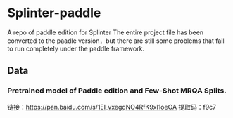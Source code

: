 # Splinter-paddle
A repo  of paddle edition for Splinter
The entire project file has been converted to the paadle version，but there are still some problems that fail to run completely under the paddle framework.
## Data
### Pretrained model of Paddle edition and Few-Shot MRQA Splits.
链接：https://pan.baidu.com/s/1EI_vxegqNO4RfK9xl1oeOA 
提取码：f9c7 

